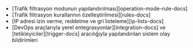 * [Trafik filtrasyon modunun yapılandırılması][operation-mode-rule-docs]
* [Trafik filtrasyon kurallarının özelleştirilmesi][rules-docs]
* [IP adresi izin verme, reddetme ve gri listeleme][ip-lists-docs]
* [DevOps araçlarıyla yerel entegrasyonlar][integration-docs] ve [tetikleyiciler][trigger-docs] aracılığıyla yapılandırılan sistem olay bildirimleri